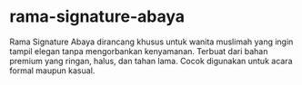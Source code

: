 # rama-signature-abaya
Rama Signature Abaya dirancang khusus untuk wanita muslimah yang ingin tampil elegan tanpa mengorbankan kenyamanan. Terbuat dari bahan premium yang ringan, halus, dan tahan lama. Cocok digunakan untuk acara formal maupun kasual.
